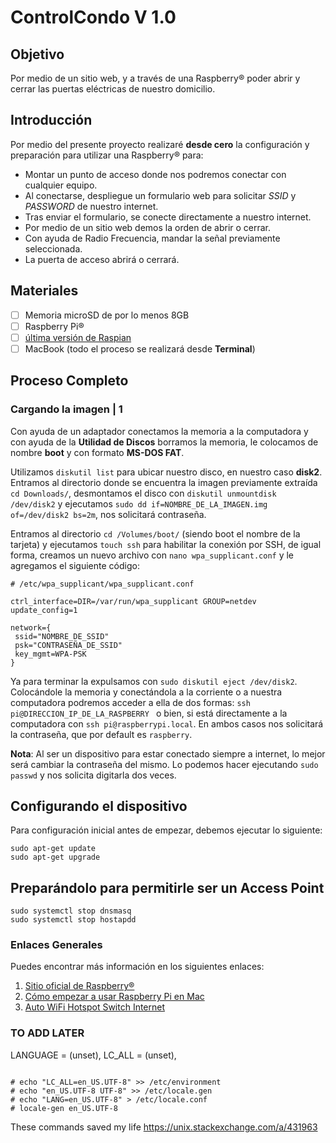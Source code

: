 # ControlCondo V 1.0

## Objetivo
Por medio de un sitio web, y a través de una Raspberry® poder abrir y cerrar las puertas eléctricas de nuestro domicilio.

## Introducción
Por medio del presente proyecto realizaré **desde cero** la configuración y preparación para utilizar una Raspberry® para:
- Montar un punto de acceso donde nos podremos conectar con cualquier equipo.
- Al conectarse, despliegue un formulario web para solicitar _SSID_ y _PASSWORD_ de nuestro internet.
- Tras enviar el formulario, se conecte directamente a nuestro internet.
- Por medio de un sitio web demos la orden de abrir o cerrar.
- Con ayuda de Radio Frecuencia, mandar la señal previamente seleccionada.
- La puerta de acceso abrirá o cerrará.

## Materiales
- [ ] Memoria microSD de por lo menos 8GB
- [ ] Raspberry Pi®
- [ ] [última versión de Raspian](https://www.raspberrypi.org/downloads/raspbian/)
- [ ] MacBook (todo el proceso se realizará desde **Terminal**)

## Proceso Completo

### Cargando la imagen | 1

Con ayuda de un adaptador conectamos la memoria a la computadora y con ayuda de la **Utilidad de Discos** borramos la memoria, le colocamos de nombre **boot** y con formato **MS-DOS FAT**.

Utilizamos ` diskutil list ` para ubicar nuestro disco, en nuestro caso **disk2**. Entramos al directorio donde se encuentra la imagen previamente extraída ` cd Downloads/ `, desmontamos el disco con ` diskutil unmountdisk /dev/disk2 ` y ejecutamos ` sudo dd if=NOMBRE_DE_LA_IMAGEN.img of=/dev/disk2 bs=2m `, nos solicitará contraseña.

Entramos al directorio ` cd /Volumes/boot/ ` (siendo boot el nombre de la tarjeta) y ejecutamos `touch ssh` para habilitar la conexión por SSH, de igual forma, creamos un nuevo archivo con ` nano wpa_supplicant.conf ` y le agregamos el siguiente código:

```
# /etc/wpa_supplicant/wpa_supplicant.conf

ctrl_interface=DIR=/var/run/wpa_supplicant GROUP=netdev 
update_config=1

network={
 ssid="NOMBRE_DE_SSID"
 psk="CONTRASEÑA_DE_SSID"
 key_mgmt=WPA-PSK 
}
```
Ya para terminar la expulsamos con ` sudo diskutil eject /dev/disk2 `. Colocándole la memoria y conectándola a la corriente o a nuestra computadora podremos acceder a ella de dos formas: `ssh pi@DIRECCION_IP_DE_LA_RASPBERRY ` o bien, si está directamente a la computadora con ` ssh pi@raspberrypi.local `. En ambos casos nos solicitará la contraseña, que por default es `raspberry`.

**Nota**: Al ser un dispositivo para estar conectado siempre a internet, lo mejor será cambiar la contraseña del mismo. Lo podemos hacer ejecutando `sudo passwd` y nos solicita digitarla dos veces.

## Configurando el dispositivo

Para configuración inicial antes de empezar, debemos ejecutar lo siguiente:
```
sudo apt-get update
sudo apt-get upgrade
```

## Preparándolo para permitirle ser un Access Point

```
sudo systemctl stop dnsmasq
sudo systemctl stop hostapdd
```

### Enlaces Generales
Puedes encontrar más información en los siguientes enlaces:
1. [Sitio oficial de Raspberry®](https://www.raspberrypi.org)
2. [Cómo empezar a usar Raspberry Pi en Mac](https://hipertextual.com/archivo/2014/04/raspberry-pi-mac/)
3. [Auto WiFi Hotspot Switch Internet](http://www.raspberryconnect.com/network/item/330-raspberry-pi-auto-wifi-hotspot-switch-internet)


### TO ADD LATER

LANGUAGE = (unset),
        LC_ALL = (unset),
```

# echo "LC_ALL=en_US.UTF-8" >> /etc/environment
# echo "en_US.UTF-8 UTF-8" >> /etc/locale.gen
# echo "LANG=en_US.UTF-8" > /etc/locale.conf
# locale-gen en_US.UTF-8
```


These commands saved my life
https://unix.stackexchange.com/a/431963
